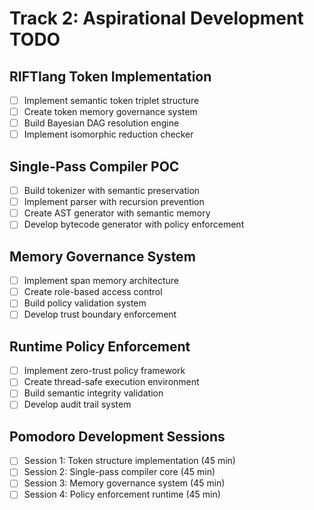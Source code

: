 # Track 2: Aspirational Development TODO

## RIFTlang Token Implementation
- [ ] Implement semantic token triplet structure
- [ ] Create token memory governance system
- [ ] Build Bayesian DAG resolution engine
- [ ] Implement isomorphic reduction checker

## Single-Pass Compiler POC
- [ ] Build tokenizer with semantic preservation
- [ ] Implement parser with recursion prevention
- [ ] Create AST generator with semantic memory
- [ ] Develop bytecode generator with policy enforcement

## Memory Governance System
- [ ] Implement span<row> memory architecture
- [ ] Create role-based access control
- [ ] Build policy validation system
- [ ] Develop trust boundary enforcement

## Runtime Policy Enforcement
- [ ] Implement zero-trust policy framework
- [ ] Create thread-safe execution environment
- [ ] Build semantic integrity validation
- [ ] Develop audit trail system

## Pomodoro Development Sessions
- [ ] Session 1: Token structure implementation (45 min)
- [ ] Session 2: Single-pass compiler core (45 min)
- [ ] Session 3: Memory governance system (45 min)
- [ ] Session 4: Policy enforcement runtime (45 min)
